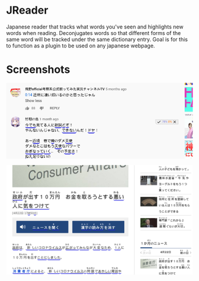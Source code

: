 # JReader
Japanese reader that tracks what words you've seen and highlights new words when reading. Deconjugates words so that different forms of the same word will be tracked under the same dictionary entry. Goal is for this to function as a plugin to be used on any japanese webpage. 

# Screenshots
![comment page](./screenshots/comments.png?raw=true)

![article](./screenshots/article.png?raw=true)

